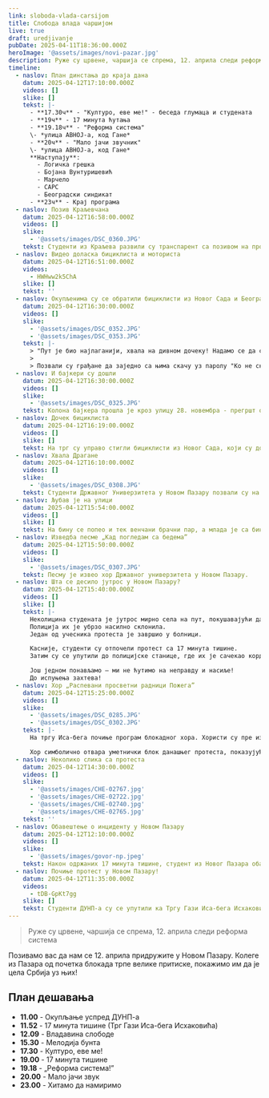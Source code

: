 ```yaml
---
link: sloboda-vlada-carsijom
title: Слобода влада чаршијом
live: true
draft: uredjivanje
pubDate: 2025-04-11T18:36:00.000Z
heroImage: '@assets/images/novi-pazar.jpg'
description: Руже су црвене, чаршија се спрема, 12. априла следи реформа система
timeline:
  - naslov: План динстања до краја дана
    datum: 2025-04-12T17:10:00.000Z
    videos: []
    slike: []
    tekst: |-
      - **17.30ч** - "Културо, еве ме!" - беседа глумаца и студената
      - **19ч** - 17 минута ћутања
      - **19.18ч** - "Реформа система"  
      \- *улица АВНОЈ-а, код Гане*
      - **20ч** - "Мало јачи звучник"  
      \- *улица АВНОЈ-а, код Гане*  
      **Наступају**:
        - Логичка грешка
        - Бојана Вунтуришевић
        - Марчело
        - САРС
        - Београдски синдикат
      - **23ч** - Крај програма
  - naslov: Позив Kраљевчана
    datum: 2025-04-12T16:58:00.000Z
    videos: []
    slike:
      - '@assets/images/DSC_0360.JPG'
    tekst: Студенти из Краљева развили су транспарент са позивом на протест 16. априла у њиховом граду.
  - naslov: Видео доласка бициклиста и моториста
    datum: 2025-04-12T16:51:00.000Z
    videos:
      - HWHww2k5ChA
    slike: []
    tekst: ''
  - naslov: Окупљенима су се обратили бициклисти из Новог Сада и Београда
    datum: 2025-04-12T16:30:00.000Z
    videos: []
    slike:
      - '@assets/images/DSC_0352.JPG'
      - '@assets/images/DSC_0353.JPG'
    tekst: |-
      > "Пут је био најлаганији, хвала на дивном дочеку! Надамо се да се следећи пут видимо у неким бољим временима! Пумпамо до краја!"
      >
      > Позвали су грађане да заједно са њима скачу уз паролу "Ко не скаче - тај је Ћаци!"
  - naslov: И бајкери су дошли
    datum: 2025-04-12T16:30:00.000Z
    videos: []
    slike:
      - '@assets/images/DSC_0325.JPG'
    tekst: Колона бајкера прошла је кроз улицу 28. новембра - прегршт овација и звукова сирена мотора.
  - naslov: Дочек бициклиста
    datum: 2025-04-12T16:19:00.000Z
    videos: []
    slike: []
    tekst: На трг су управо стигли бициклисти из Новог Сада, који су дочекани овацијама и песмом.
  - naslov: Хвала Драгане
    datum: 2025-04-12T16:10:00.000Z
    videos: []
    slike:
      - '@assets/images/DSC_0308.JPG'
    tekst: Студенти Државног Универзитета у Новом Пазару позвали су на бину Драгана Петковића, човека који је сам држао 15 минута тишине у Раткову и  прешао 400 километара за подршку студентима и уделили му медаљу и захвалницу!
  - naslov: Љубав је на улици
    datum: 2025-04-12T15:54:00.000Z
    videos: []
    slike: []
    tekst: На бину се попео и тек венчани брачни пар, а млада је са бине бацила бидермајер међу студенткиње.
  - naslov: Изведба песме „Кад погледам са бедема”
    datum: 2025-04-12T15:50:00.000Z
    videos: []
    slike:
      - '@assets/images/DSC_0307.JPG'
    tekst: Песму је извео хор Државног универзитета у Новом Пазару.
  - naslov: Шта се десило јутрос у Новом Пазару?
    datum: 2025-04-12T15:40:00.000Z
    videos: []
    slike: []
    tekst: |-
      Неколицина студената је јутрос мирно села на пут, покушавајући да блокира пролаз аутобусима који су ишли на митинг у Београд.  
      Полиција их је убрзо насилно склонила.  
      Један од учесника протеста је завршио у болници.

      Касније, студенти су отпочели протест са 17 минута тишине.
      Затим су се упутили до полицијске станице, где их је сачекао кордон.

      Још једном понављамо — ми не ћутимо на неправду и насиље!
      До испуњења захтева!
  - naslov: Хор „Распевани просветни радници Пожега”
    datum: 2025-04-12T15:25:00.000Z
    videos: []
    slike:
      - '@assets/images/DSC_0285.JPG'
      - '@assets/images/DSC_0302.JPG'
    tekst: |-
      На тргу Иса-бега почиње програм блокадног хора. Хористи су пре изведбе узвикивали „Ајмо Пожега”. Након кратке тонске пробе, кренуле су изведбе песама. 

      Хор симболично отвара уметнички блок данашњег протеста, показујући да борба за правду није само у паролама, већ и у култури, емоцији и солидарности.
  - naslov: Неколико слика са протеста
    datum: 2025-04-12T14:30:00.000Z
    videos: []
    slike:
      - '@assets/images/CHE-02767.jpg'
      - '@assets/images/CHE-02722.jpg'
      - '@assets/images/CHE-02740.jpg'
      - '@assets/images/CHE-02765.jpg'
    tekst: ''
  - naslov: Обавештење о инциденту у Новом Пазару
    datum: 2025-04-12T12:10:00.000Z
    videos: []
    slike:
      - '@assets/images/govor-np.jpeg'
    tekst: Након одржаних 17 минута тишине, студент из Новог Пазара обавестио је све присутне грађане да је један студент ДУНП-а повређен након прекомерне употребе полицијске силе, при блокади аутобуса који су се запутили у Београд. Окупљени су замољени да се упуте ка полицији у Новом Пазару.
  - naslov: Почиње протест у Новом Пазару!
    datum: 2025-04-12T11:35:00.000Z
    videos:
      - tDB-GpKt7gg
    slike: []
    tekst: Студенти ДУНП-а су се упутили ка Тргу Гази Иса-бега Исхаковића, где ће се одржати 17 минута тишине.
---
```

> Руже су црвене, чаршија се спрема, 12. априла следи реформа система

Позивамо вас да нам се 12. априла придружите у Новом Пазару. Колеге из Пазара од почетка блокада трпе велике притиске, покажимо им да је цела Србија уз њих!

## План дешавања

- **11.00** - Окупљање успред ДУНП-а
- **11.52** - 17 минута тишине (Трг Гази Иса-бега Исхаковића)
- **12.09** - Владавина слободе
- **15.30** - Мелодија бунта
- **17.30** - Културо, еве ме!
- **19.00** - 17 минута тишине
- **19.18** - „Реформа система!”
- **20.00** - Мало јачи звук
- **23.00** - Хитамо да намиримо
